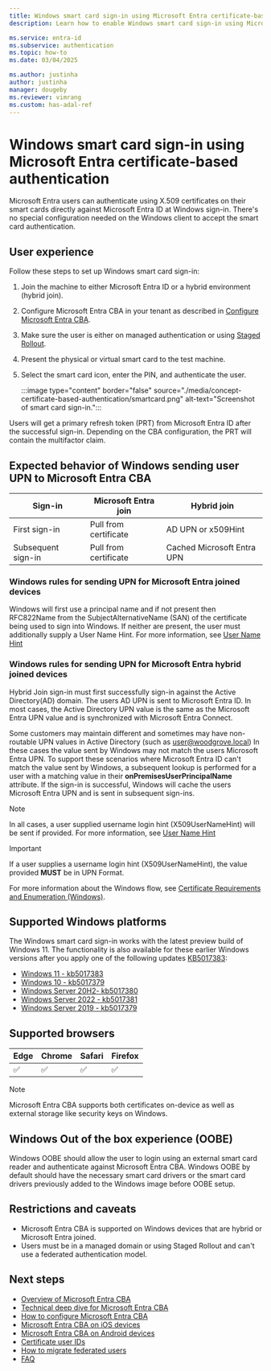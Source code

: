 ```yaml
---
title: Windows smart card sign-in using Microsoft Entra certificate-based authentication
description: Learn how to enable Windows smart card sign-in using Microsoft Entra certificate-based authentication

ms.service: entra-id
ms.subservice: authentication
ms.topic: how-to
ms.date: 03/04/2025

ms.author: justinha
author: justinha
manager: dougeby
ms.reviewer: vimrang
ms.custom: has-adal-ref
---
```

# Windows smart card sign-in using Microsoft Entra certificate-based authentication

Microsoft Entra users can authenticate using X.509 certificates on their smart cards directly against Microsoft Entra ID at Windows sign-in. There's no special configuration needed on the Windows client to accept the smart card authentication. 
 
## User experience 

Follow these steps to set up Windows smart card sign-in:

1. Join the machine to either Microsoft Entra ID or a hybrid environment (hybrid join). 
1. Configure Microsoft Entra CBA in your tenant as described in [Configure Microsoft Entra CBA](how-to-certificate-based-authentication.md).
1. Make sure the user is either on managed authentication or using [Staged Rollout](~/identity/hybrid/connect/how-to-connect-staged-rollout.md). 
1. Present the physical or virtual smart card to the test machine.
1. Select the smart card icon, enter the PIN, and authenticate the user.  

   :::image type="content" border="false" source="./media/concept-certificate-based-authentication/smartcard.png" alt-text="Screenshot of smart card sign-in.":::

Users will get a primary refresh token (PRT) from Microsoft Entra ID after the successful sign-in. Depending on the CBA configuration, the PRT will contain the multifactor claim. 

<a name='expected-behavior-of-windows-sending-user-upn-to-azure-ad-cba'></a>

## Expected behavior of Windows sending user UPN to Microsoft Entra CBA

|Sign-in | Microsoft Entra join | Hybrid join |
|--------|---------------|----------------------|
|First sign-in | Pull from certificate | AD UPN or x509Hint |
|Subsequent sign-in | Pull from certificate | Cached Microsoft Entra UPN |

<a name='windows-rules-for-sending-upn-for-azure-ad-joined-devices'></a>

### Windows rules for sending UPN for Microsoft Entra joined devices

Windows will first use a principal name and if not present then RFC822Name from the SubjectAlternativeName (SAN) of the certificate being used to sign into Windows. If neither are present, the user must additionally supply a User Name Hint. For more information, see [User Name Hint](/windows/security/identity-protection/smart-cards/smart-card-group-policy-and-registry-settings#allow-user-name-hint)

<a name='windows-rules-for-sending-upn-for-hybrid-azure-ad-joined-devices'></a>

### Windows rules for sending UPN for Microsoft Entra hybrid joined devices

Hybrid Join sign-in must first successfully sign-in against the Active Directory(AD) domain. The users AD UPN is sent to Microsoft Entra ID. In most cases, the Active Directory UPN value is the same as the Microsoft Entra UPN value and is synchronized with Microsoft Entra Connect. 

Some customers may maintain different and sometimes may have non-routable UPN values in Active Directory (such as user@woodgrove.local) In these cases the value sent by Windows may not match the users Microsoft Entra UPN. To support these scenarios where Microsoft Entra ID can't match the value sent by Windows, a subsequent lookup is performed for a user with a matching value in their **onPremisesUserPrincipalName** attribute. If the sign-in is successful, Windows will cache the users Microsoft Entra UPN and is sent in subsequent sign-ins.

>[!NOTE]
>In all cases, a user supplied username login hint (X509UserNameHint) will be sent if provided. For more information, see [User Name Hint](/windows/security/identity-protection/smart-cards/smart-card-group-policy-and-registry-settings#allow-user-name-hint)

>[!IMPORTANT]
> If a user supplies a username login hint (X509UserNameHint), the value provided **MUST** be in UPN Format.

For more information about the Windows flow, see [Certificate Requirements and Enumeration (Windows)](/windows/security/identity-protection/smart-cards/smart-card-certificate-requirements-and-enumeration).

## Supported Windows platforms

The Windows smart card sign-in works with the latest preview build of Windows 11. The functionality is also available for these earlier Windows versions after you apply one of the following updates [KB5017383](https://support.microsoft.com/topic/september-20-2022-kb5017383-os-build-22000-1042-preview-62753265-68e9-45d2-adcb-f996bf3ad393):

- [Windows 11 - kb5017383](https://support.microsoft.com/topic/september-20-2022-kb5017383-os-build-22000-1042-preview-62753265-68e9-45d2-adcb-f996bf3ad393)
- [Windows 10 - kb5017379](https://support.microsoft.com/topic/20-september-2022-kb5017379-os-build-17763-3469-preview-50a9b9e2-745d-49df-aaae-19190e10d307)
- [Windows Server 20H2- kb5017380](https://support.microsoft.com/topic/20-september-2022-kb5017380-os-builds-19042-2075-19043-2075-og-19044-2075-preview-59ab550c-105e-4481-b440-c37f07bf7897)
- [Windows Server 2022 - kb5017381](https://support.microsoft.com/topic/20-september-2022-kb5017381-os-build-20348-1070-preview-dc843fea-bccd-4550-9891-a021ae5088f0)
- [Windows Server 2019 - kb5017379](https://support.microsoft.com/topic/20-september-2022-kb5017379-os-build-17763-3469-preview-50a9b9e2-745d-49df-aaae-19190e10d307)

## Supported browsers

|Edge | Chrome | Safari | Firefox |
|--------|---------|------|-------|
|&#x2705; | &#x2705; | &#x2705; |&#x2705; |

>[!NOTE] 
>Microsoft Entra CBA supports both certificates on-device as well as external storage like security keys on Windows. 

## Windows Out of the box experience (OOBE)

Windows OOBE should allow the user to login using an external smart card reader and authenticate against Microsoft Entra CBA. Windows OOBE by default should have the necessary smart card drivers or the smart card drivers previously added to the Windows image before OOBE setup.

## Restrictions and caveats  

- Microsoft Entra CBA is supported on Windows devices that are hybrid or Microsoft Entra joined.  
- Users must be in a managed domain or using Staged Rollout and can't use a federated authentication model.

## Next steps

- [Overview of Microsoft Entra CBA](concept-certificate-based-authentication.md)
- [Technical deep dive for Microsoft Entra CBA](concept-certificate-based-authentication-technical-deep-dive.md)
- [How to configure Microsoft Entra CBA](how-to-certificate-based-authentication.md)
- [Microsoft Entra CBA on iOS devices](concept-certificate-based-authentication-mobile-ios.md)
- [Microsoft Entra CBA on Android devices](concept-certificate-based-authentication-mobile-android.md)
- [Certificate user IDs](concept-certificate-based-authentication-certificateuserids.md)
- [How to migrate federated users](concept-certificate-based-authentication-migration.md)
- [FAQ](certificate-based-authentication-faq.yml)
